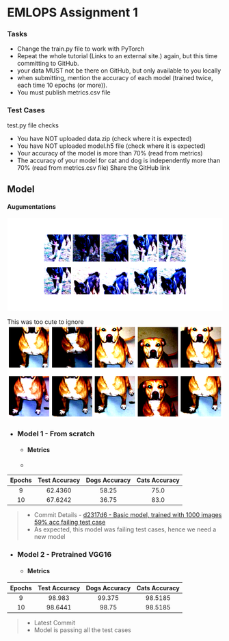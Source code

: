 <!-- toc --> 
# EMLOPS Assignment 1
### Tasks
- Change the train.py file to work with PyTorch
- Repeat the whole tutorial (Links to an external site.) again, but this time committing to GitHub.
- your data MUST not be there on GitHub, but only available to you locally
- when submitting, mention the accuracy of each model (trained twice, each time 10 epochs (or more)).
- You must publish metrics.csv file

### Test Cases
test.py file checks
-  You have NOT uploaded data.zip (check where it is expected)
-  You have NOT uploaded model.h5 file (check where it is expected)
-  Your accuracy of the model is more than 70% (read from metrics)
-  The accuracy of your model for cat and dog is independently more than 70% (read from metrics.csv file)
Share the GitHub link


## Model

#### Augumentations

![Augmentations](assets/augmentations.png)

This was too cute to ignore
![Augmentations](assets/aug1.png)

- ### Model 1 - From scratch
  - #### Metrics
  - 
| Epochs | Test Accuracy  | Dogs Accuracy  | Cats Accuracy  |
| :---:   | :-: | :-: | :-: |
| 9 | 62.4360 | 58.25 | 75.0  |
| 10 | 67.6242 |36.75 | 83.0 |

> - Commit Details - <a href='https://github.com/nikshrimali/EMLOPS/tree/d2317d695a0cb35f277d6f50061eb5e1a45c5329'>  d2317d6 - Basic model, trained with 1000 images 59% acc failing test case</a>
> - As expected, this model was failing test cases, hence we need a new model

- ### Model 2 - Pretrained VGG16
  - #### Metrics
| Epochs | Test Accuracy  | Dogs Accuracy  | Cats Accuracy  |
| :---:   | :-: | :-: | :-: |
| 9 | 98.983 | 99.375 | 98.5185  |
| 10 | 98.6441 | 98.75 | 98.5185 |

> - Latest Commit
> - Model is passing all the test cases

